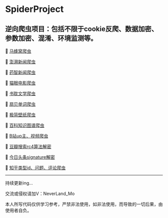 # SpiderProject

## __逆向爬虫项目：包括不限于cookie反爬、数据加密、参数加密、混淆、环境监测等。__

🚩 [马蜂窝爬虫](https://github.com/Neverlandsyb/SpiderProject/blob/main/MafengwoSpider)

🚩 [澎湃新闻爬虫](https://github.com/Neverlandsyb/SpiderProject/blob/main/PengpaiSpider)

🚩 [药智新闻爬虫](https://github.com/Neverlandsyb/SpiderProject/blob/main/YaozhiNewsSpider)

🚩 [猫眼电影爬虫](https://github.com/Neverlandsyb/SpiderProject/blob/main/MaoyanSpider)

🚩 [书耽文学爬虫](https://github.com/Neverlandsyb/SpiderProject/blob/main/ShudanSpider)

🚩 [扇贝单词爬虫](https://github.com/Neverlandsyb/SpiderProject/blob/main/ShanbeiSpider)

🚩 [极简壁纸爬虫](https://github.com/Neverlandsyb/SpiderProject/blob/main/SimpleSpider)

🚩 [百科知识图谱爬虫](https://github.com/Neverlandsyb/SpiderProject/blob/main/BaiduRelationSpider)

🚩 [B站up主、视频爬虫](https://github.com/Neverlandsyb/SpiderProject/blob/main/BilibiliSpider)

🚩 [豆瓣搜索rc4算法解密](https://github.com/Neverlandsyb/SpiderProject/blob/main/DoubanSpider)

🚩 [今日头条signature解密](https://github.com/Neverlandsyb/SpiderProject/blob/main/ToutiaoSpider)

🚩 [知乎类型id、问题、评论爬虫](https://github.com/Neverlandsyb/SpiderProject/blob/main/ZhihuSpider)

-------------------------------------------------------------------------------------------------------------------------

持续更新ing...

交流或侵权请加V：NeverLand_Mo

本人所写代码仅供学习参考，严禁非法使用，如非法使用，而导致的一切后果，由使用者自负。
